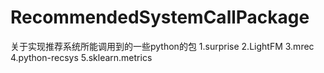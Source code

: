 # RecommendedSystemCallPackage
关于实现推荐系统所能调用到的一些python的包
1.surprise
2.LightFM
3.mrec
4.python-recsys
5.sklearn.metrics
